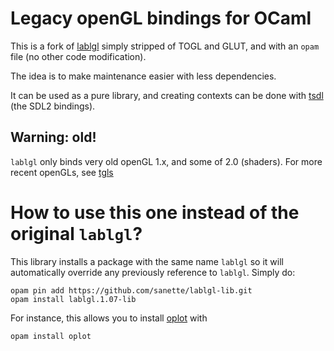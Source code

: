 # Legacy openGL bindings for OCaml

This is a fork of [lablgl](https://github.com/garrigue/lablgl) simply
stripped of TOGL and GLUT, and with an `opam` file (no other code modification).

The idea is to make maintenance easier with less dependencies.

It can be used as a pure library, and creating contexts can be done
with [tsdl](https://github.com/dbuenzli/tsdl) (the SDL2 bindings).

## Warning: old!

`lablgl` only binds very old openGL 1.x, and some of 2.0 (shaders). For more recent openGLs, see [tgls](https://github.com/dbuenzli/tgls)

# How to use this one instead of the original `lablgl`?

This library installs a package with the same name `lablgl` so it will
automatically override any previously reference to `lablgl`. Simply
do:

```
opam pin add https://github.com/sanette/lablgl-lib.git
opam install lablgl.1.07-lib
```

For instance, this allows you to install [oplot](https://github.com/sanette/oplot) with
```
opam install oplot
```

